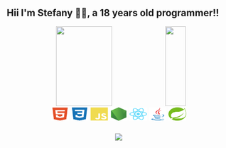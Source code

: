 ## Hii I'm Stefany :transgender_flag:, a 18 years old programmer!!
<div align="center" >
	<img height="180em" width="50%" src="https://github-readme-stats-seven-black-65.vercel.app//api?username=Stefany-Campanhoni&show_icons=true&theme=catppuccin_pink&include_all_commits=true&count_private=true" />
	<img height="180em" width="30%" src="https://github-readme-stats-seven-black-65.vercel.app/api/top-langs/?username=Stefany-Campanhoni&hide_progress=true&theme=catppuccin_pink&hide=css,html&size_weight=0.5&count_weight=0.5" />
</div> 

<div align="center">
 	<img align="center" alt="HTML5 Icon" height="30" width="40" src="https://github.com/devicons/devicon/blob/master/icons/html5/html5-plain.svg">
  	<img align="center" alt="CSS3 Icon" height="30" width="40" src="https://github.com/devicons/devicon/blob/master/icons/css3/css3-plain.svg">
  	<img align="center" alt="JS Icon" height="30" width="40" src="https://github.com/devicons/devicon/blob/master/icons/javascript/javascript-plain.svg">
  	<img align="center" alt="TS Icon" height="30" width="40" src="https://github.com/devicons/devicon/blob/master/icons/nodejs/nodejs-original.svg">
	<img align="center" alt="Angular Icon" height="30" width="40" src="https://github.com/devicons/devicon/blob/master/icons/react/react-original.svg">
  	<img align="center" alt="Java Icon" height="30" width="40" src="https://github.com/devicons/devicon/blob/master/icons/java/java-original.svg">
  	<img align="center" alt="Spring Icon" height="30" width="40" src="https://github.com/devicons/devicon/blob/master/icons/spring/spring-original.svg">
</div>

##
 
<div align="center"> 
  <a href = "mailto:scampanhoni@gmail.com"><img src="https://img.shields.io/badge/-Gmail-%23933?style=for-the-badge&logo=gmail&logoColor=white" target="_blank"></a>
</div>
